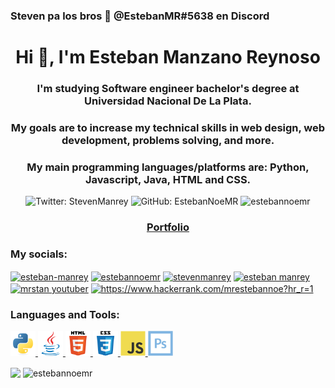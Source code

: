 ### Steven pa los bros 👋 @EstebanMR#5638 en Discord

<!--
**estebannoemr/estebannoemr** is a ✨ _special_ ✨ repository because its `README.md` (this file) appears on your GitHub profile.
-->
<!--
Sobre mi:

- 🔭 I’m currently working on ...
- 🌱 I’m currently learning ...
- 👯 I’m looking to collaborate on ...
- 🤔 I’m looking for help with ...
- 💬 Ask me about ...
- 📫 How to reach me: ...
- 😄 Pronouns: ...
- ⚡ Fun fact: ...
-->

<!--

# console.log ('Esteban Manzano Reynoso ;)')
Software engineer studying bachelor's degree at Universidad Nacional De La Plata.
My goals are to increase my technical skills in web design, web development, problems solving, and more.
My main programming languages/platforms are: Python, Javascript, Java, HTML and CSS.

You can follow me in the next sites/platforms where I constantly publish new content 😊

📺 [Esteban MR Youtube channel](https://www.youtube.com/channel/UCHsGMG_bLjd_yrbieqt8P2w)

📲 [Telegram](https://t.me/EstebanMR), 📷 [Instagram](https://www.instagram.com/estebannoemr/), 🐦[Twitter](https://twitter.com/StevenManRey), 👍 [Facebook](https://www.facebook.com/profile.php?id=100004204304436), and 🎵[Tiktok](https://www.tiktok.com/@stevenmanrey)



💼 [My personal Linkedin](https://www.linkedin.com/in/esteban-manrey/)

📝 [All my links attached here](https://linktr.ee/estebanmr)

-->

<!--
<h1 align="center">Esteban Manzano Reynoso
<div align="center">

<a href="https://github.com/estebannoemr/awesome-github-profile-readme/stargazers"><img src="https://img.shields.io/github/stars/estebannoemr/awesome-github-profile-readme" alt="Stars Badge"/></a>
-->


<h1 align="center">Hi 👋, I'm Esteban Manzano Reynoso</h1>
<h3 align="center">I'm <b>studying</b> Software engineer bachelor's degree at Universidad Nacional De La Plata.</h3>
<h3 align="center">My goals are to increase my technical skills in web design, web development, problems solving, and more.</h3>
<h3 align="center">My main programming languages/platforms are: Python, Javascript, Java, HTML and CSS.</h3>

<p align="center"> <img src="https://img.shields.io/twitter/follow/StevenManrey.svg?color=inactive&https%3A%2F%2Ftwitter.com&label=Follow%20%40StevenManrey&logo=Twitter&logoColor=black&style=social" alt="Twitter: StevenManrey" style="max-width: 100%;"> <img src="https://img.shields.io/github/followers/estebannoemr?color=inactive&label=Follow&logoColor=black&style=social" alt="GitHub: EstebanNoeMR" style="max-width: 100%;"> <img src="https://komarev.com/ghpvc/?username=estebannoemr&label=Profile%20views&color=0e75b6&style=flat" alt="estebannoemr" /> </p>

<h3 align="center"><a href="https://estebannoemr.github.io/">Portfolio</a></h3>

<h3 align="left">My socials:</h3>
<p align="left">
<a href="https://linkedin.com/in/esteban-manrey" target="blank"><img align="center" src="https://raw.githubusercontent.com/rahuldkjain/github-profile-readme-generator/master/src/images/icons/Social/linked-in-alt.svg" alt="esteban-manrey" height="30" width="40" /></a>
<a href="https://instagram.com/estebannoemr" target="blank"><img align="center" src="https://raw.githubusercontent.com/rahuldkjain/github-profile-readme-generator/master/src/images/icons/Social/instagram.svg" alt="estebannoemr" height="30" width="40" /></a>
<a href="https://twitter.com/stevenmanrey" target="blank"><img align="center" src="https://raw.githubusercontent.com/rahuldkjain/github-profile-readme-generator/master/src/images/icons/Social/twitter.svg" alt="stevenmanrey" height="30" width="40" /></a>
<a href="[https://fb.com/esteban manrey](https://www.facebook.com/profile.php?id=100004204304436)" target="blank"><img align="center" src="https://raw.githubusercontent.com/rahuldkjain/github-profile-readme-generator/master/src/images/icons/Social/facebook.svg" alt="esteban manrey" height="30" width="40" /></a>
<a href="[https://www.youtube.com/c/mrstan youtuber](https://www.youtube.com/channel/UCHsGMG_bLjd_yrbieqt8P2w)" target="blank"><img align="center" src="https://raw.githubusercontent.com/rahuldkjain/github-profile-readme-generator/master/src/images/icons/Social/youtube.svg" alt="mrstan youtuber" height="30" width="40" /></a>
<a href="https://www.hackerrank.com/https://www.hackerrank.com/mrestebannoe?hr_r=1" target="blank"><img align="center" src="https://raw.githubusercontent.com/rahuldkjain/github-profile-readme-generator/master/src/images/icons/Social/hackerrank.svg" alt="https://www.hackerrank.com/mrestebannoe?hr_r=1" height="30" width="40" /></a> 
</p>

<h3 align="left">Languages and Tools:</h3>
<p align="left"> <a href="https://www.python.org" target="_blank" rel="noreferrer"> <img src="https://raw.githubusercontent.com/devicons/devicon/master/icons/python/python-original.svg" alt="python" width="40" height="40"/> </a> <a href="https://www.java.com" target="_blank" rel="noreferrer"> <img src="https://raw.githubusercontent.com/devicons/devicon/master/icons/java/java-original.svg" alt="java" width="40" height="40"/> </a> <a href="https://www.w3.org/html/" target="_blank" rel="noreferrer"> <img src="https://raw.githubusercontent.com/devicons/devicon/master/icons/html5/html5-original-wordmark.svg" alt="html5" width="40" height="40"/> </a> <a href="https://www.w3schools.com/css/" target="_blank" rel="noreferrer"> <img src="https://raw.githubusercontent.com/devicons/devicon/master/icons/css3/css3-original-wordmark.svg" alt="css3" width="40" height="40"/> </a> <a href="https://developer.mozilla.org/en-US/docs/Web/JavaScript" target="_blank" rel="noreferrer"> <img src="https://raw.githubusercontent.com/devicons/devicon/master/icons/javascript/javascript-original.svg" alt="javascript" width="40" height="40"/> </a> <a href="https://www.photoshop.com/en" target="_blank" rel="noreferrer"> <img src="https://raw.githubusercontent.com/devicons/devicon/master/icons/photoshop/photoshop-line.svg" alt="photoshop" width="40" height="40"/> </a> </p>


<!--
<p><img align="center" src="https://github-readme-stats.vercel.app/api/top-langs?username=estebannoemr&amp;langs_count=8&amp;layout=compact&amp;theme=react&amp;hide_border=true&amp;bg_color=1F222E&amp;title_color=0176FF&amp;icon_color=F8D866&amp;hide=Jupyter%20Notebook" style="max-width: 100%;" alt="estebannoemr"/></p>

<p><img align="center" src="https://denvercoder1-github-readme-stats.vercel.app/api/?username=estebannoemr&amp;show_icons=true&amp;count_private=true&amp;theme=react&amp;hide_border=true&amp;bg_color=1F222E&amp;title_color=0176FF&amp;icon_color=F8D866" style="max-width: 100%;"/></p>
-->


<p dir="auto"> <a><img align="center" src="https://denvercoder1-github-readme-stats.vercel.app/api/?username=estebannoemr&amp;show_icons=true&amp;count_private=true&amp;theme=react&amp;hide_border=true&amp;bg_color=1F222E&amp;title_color=0176FF&amp;icon_color=F8D866" style="max-width: 100%;"; height="180px"/></a> <a><img align="center" src="https://github-readme-stats.vercel.app/api/top-langs?username=estebannoemr&amp;langs_count=8&amp;layout=compact&amp;theme=react&amp;hide_border=true&amp;bg_color=1F222E&amp;title_color=0176FF&amp;icon_color=F8D866&amp;hide=Jupyter%20Notebook" style="max-width: 100%" alt="estebannoemr"; height="140px"/></a> </p>


<!--
<p><img align="center" src="https://github-readme-stats.vercel.app/api/top-langs?username=estebannoemr&show_icons=true&locale=en&layout=compact&theme=react;title_color=0176FF&amp;" alt="estebannoemr"/></p>

![EstebanMR's GitHub stats](https://github-readme-stats.vercel.app/api?username=estebannoemr&show_icons=true&theme=radical)


[![Top Langs](https://github-readme-stats.vercel.app/api/top-langs/?username=estebannoemr)](https://github.com/estebannoemr/github-readme-stats)

[![Top Langs](https://github-readme-stats.vercel.app/api/top-langs/?username=estebannoemr&exclude_repo=github-readme-stats,estebannoemr.github.io)](https://github.com/estebannoemr/github-readme-stats)

[![Top Langs](https://github-readme-stats.vercel.app/api/top-langs/?username=estebannoemr&langs_count=8)](https://github.com/estebannoemr/github-readme-stats)

[![Top Langs](https://github-readme-stats.vercel.app/api/top-langs/?username=estebannoemr&layout=compact)](https://github.com/estebannoemr/github-readme-stats)

[![GitHub Streak](https://streak-stats.demolab.com?user=estebannoemr&theme=dark&date_format=M%20j%5B%2C%20Y%5D)](https://git.io/streak-stats)
-->

